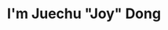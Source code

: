 ---
title : "I'm Juechu \"Joy\" Dong"
# full screen navigation
first_name : "MacGyver"
last_name : "SOMRAT"
bg_image : "images/backgrounds/full-nav-bg.jpg"
# animated text loop
occupations:
- "Computer Architect"
- "Traveler"
- "Undergraduate Student"

# slider background image loop
slider_images:
- "images/slider/slider2.jpg"


# button
button:
  enable : true
  label : "HIRE ME"
  link : "#contact"


# custom style
custom_class: "" 
custom_attributes: "" 
custom_css: ""

---